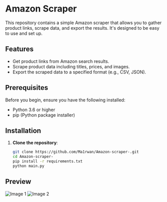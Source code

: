 # Amazon Scraper

This repository contains a simple Amazon scraper that allows you to gather product links, scrape data, and export the results. It's designed to be easy to use and set up.

## Features

- Get product links from Amazon search results.
- Scrape product data including titles, prices, and images.
- Export the scraped data to a specified format (e.g., CSV, JSON).

## Prerequisites

Before you begin, ensure you have the following installed:

- Python 3.6 or higher
- pip (Python package installer)

## Installation

1. **Clone the repository**:
   ```bash
   git clone https://github.com/Ma1rwan/Amazon-scraper-.git
   cd Amazon-scraper-
   pip install -r requirements.txt
   python main.py

## Preview
![Image 1](2024-11-03_19.48.16.461.png)
![Image 2](2024-11-03_19.49.12.483.png)
